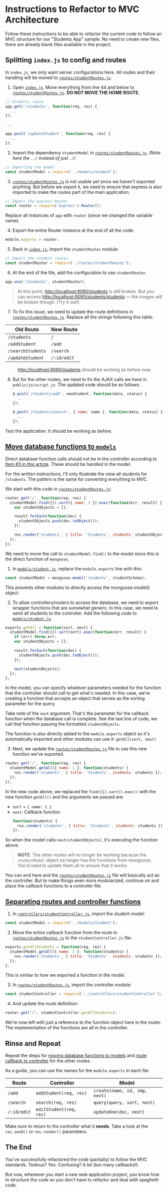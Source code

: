 # Instructions to Refactor to MVC Architecture

Follow these instructions to be able to refactor the current code to follow an MVC structure for our "Students App" sample. No need to create new files, there are already blank files available in the project.

## Splitting `index.js` to config and routes
In `index.js`, we only want server configurations here. All routes and their handling will be moved to [`routes/studentRoutes.js`](routes/studentRoutes.js).

1. Open [`index.js`](index.js). Move everything from line 44 and below to [`routes/studentRoutes.js`](routes/studentRoutes.js). **DO NOT MOVE THE HOME ROUTE.**
  ```JavaScript
  // Students route
  app.get('/students', function(req, res) {
    ...
  });

  ...

  app.post('/updateStudent', function(req, res) {
    ...
  });
  ```
2. Import the dependency `studentModel` in [`routes/studentRoutes.js`](routes/studentRoutes.js). _(Note here the `../` instead of just `./`)_
  ```JavaScript
  // Importing the model
  const studentModel = require('../models/student');
  ```

3. [`routes/studentRoutes.js`](routes/studentRoutes.js) is not usable yet since we haven't exported anything. But before we export it, we need to ensure that express is also imported to make the routes part of the main application.
  ```JavaScript
  // Import the express Router
  const router = require('express').Router();
  ```

  Replace all instances of `app` with `router` (since we changed the variable name).

4. Export the entire Router instance at the end of all the code.
  ```JavaScript
  module.exports = router;
  ```

5. Back in [`index.js`](index.js), import the `studentRoutes` module:
  ```JavaScript
  // Import the student routes
  const studentRouter = require('./routes/studentRoutes');
  ```
6. At the end of the file, add the configuration to use `studentRouter`.
  ```JavaScript
  app.use('/students', studentRouter);
  ```

  > At this point, [http://localhost:9090/students](http://localhost:9090/students) is still broken. But you can access [http://localhost:9090/students/students](http://localhost:9090/students/students) — the images will be broken though. (Try it out!)

7. To fix this issue, we need to update the route definitions in [`routes/studentRoutes.js`](routes/studentRoutes.js). Replace all the strings following this table:

  Old Route         | New Route
  ------------------|------------
  `/students`       | `/`
  `/addStudent`     | `/add`
  `/searchStudents` | `/search`
  `/updateStudent`  | `/:id/edit`

  > [http://localhost:9090/students](http://localhost:9090/students) should be working as before now.

8. But for the other routes, we need to fix the AJAX calls we have in `public/js/script.js`. The updated code should be as follows:
    ```JavaScript
    $.post('/students/add', newStudent, function(data, status) {
      ...
    });

    $.post('/students/search', { name: name }, function(data, status) {
      ...
    });
    ```

Test the application. It should be working as before.

## [Move database functions to `models`](#database-to-model)
Direct database function calls should not be in the controller according to [Item #3 in this article](https://www.infoworld.com/article/3204205/7-keys-to-structuring-your-nodejs-app.html). These should be handled in the model.

For the written instructions, I'll only illustrate the view all students for `/students`. The pattern is the same for converting everything to MVC.

We start with this code in [`routes/studentRoutes.js`](routes/studentRoutes.js):
```JavaScript
router.get('/', function(req, res) {
  studentModel.find({}).sort({ name: 1 }).exec(function(err, result) {
    var studentObjects = [];

    result.forEach(function(doc) {
      studentObjects.push(doc.toObject());
    });

    res.render('students', { title: 'Students', students: studentObjects });
  });
});
```

We need to move the call to `studentModel.find()` to the model since this is the direct function of `mongoose`.

1. In [`models/student.js`](models/student.js), replace the `module.exports` line with this:

  ```JavaScript
  const studentModel = mongoose.model('students', studentSchema);
  ```

  This prevents other modules to directly access the mongoose.model() object.

2. To allow controllers/routers to access the database, we need to export wrapper functions that are somewhat generic. In this case, we need to send all students to the controller. Add the following code to [`models/student.js`](models/student.js):

  ```JavaScript
  exports.getAll = function(sort, next) {
    studentModel.find({}).sort(sort).exec(function(err, result) {
      if (err) throw err;
      var studentObjects = [];

      result.forEach(function(doc) {
        studentObjects.push(doc.toObject());
      });

      next(studentObjects);
    });
  };
  ```

  In the model, you can specify whatever parameters needed for the function that the controller should call to get what's needed. In this case, we're creating a function that accepts an object that serves as the sorting parameter for the query.

  Take note of the `next` argument. That's the parameter for the callback function when the database call is complete. See the last line of code, we call that function passing the formatted `studentObjects`.

  The function is also directly added to the `module.exports` object so it's automatically exported and other modules can use it: `getAll(sort, next)`

3. Next, we update the [`routes/studentRoutes.js`](routes/studentRoutes.js) file to use this new function we've exported.

  ```JavaScript
  router.get('/', function(req, res) {
    studentModel.getAll({ name: 1 }, function(students) {
      res.render('students', { title: 'Students', students: students });
    });
  });
  ```

  In the new code above, we replaced the `find({}).sort().exec()` with the new function `getAll()` and the arguments we passed are:
  * `sort` = `{ name: 1 }`
  * `next`: Callback function
    ```JavaScript
    function(students) {
      res.render('students', { title: 'Students', students: students });
    });
    ```

  So when the model calls `next(studentObjects)`, it's executing the function above.

> **NOTE**: The other routes will no longer be working because the `studentModel` object no longer has the functions from mongoose. You'd need to update them all to ensure that it works.

You can end here and the [`routes/studentRoutes.js`](routes/studentRoutes.js) file will basically act as the controller. But to make things even more modularized, continue on and place the callback functions to a controller file.

## [Separating routes and controller functions]((#split-route-controller))
1. In [`controllers/studentController.js`](controllers/studentController.js), import the student model:

  ```JavaScript
  const studentModel = require('../models/student');
  ```

2. Move the entire callback function from the route in [`routes/studentRoutes.js`](routes/studentRoutes.js) to the `studentController.js` file:

  ```JavaScript
  exports.getAllStudents = function(req, res) {
    studentModel.getAll({ name: 1 }, function(students) {
      res.render('students', { title: 'Students', students: students });
    });
  };
  ```

  This is similar to how we exported a function in the model.

3. In [`routes/studentRoutes.js`](routes/studentRoutes.js), import the controller module:

  ```JavaScript
  const studentController = require('../controllers/studentController');
  ```
4. And update the route definition:

  ```JavaScript
  router.get('/', studentController.getAllStudents);
  ```

We're now left with just a reference to the function object here in the router. The implementation of the functions are all in the controller.

## Rinse and Repeat
Repeat the steps for [moving database functions to models](#database-to-model) and [route callback to controller](#split-route-controller) for the other routes.

As a guide, you can use the names for the `module.exports` in each file

Route       | Controller              | Model
------------|-------------------------|------------------------------
`/add`      | `addStudent(req, res)`  | `create(name, id, img, next)`
`/search`   | `search(req, res)`      | `query(query, sort, next)`
`/:id/edit` | `editStudent(req, res)` | `updateOne(doc, next)`

Make sure to return to the controller what it **needs**. Take a look at the `res.send()` or `res.render()` parameters.

## The End
You've successfully refactored the code (partially) to follow the MVC standards. Tedious? Yes. Confusing? A bit (too many callbacks!).

But now, whenever you start a new web application project, you know how to structure the code so you don't have to refactor and deal with spaghetti code.
